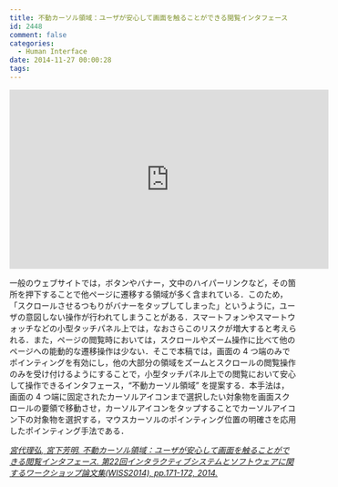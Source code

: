 ```yaml
---
title: 不動カーソル領域：ユーザが安心して画面を触ることができる閲覧インタフェース
id: 2448
comment: false
categories:
  - Human Interface
date: 2014-11-27 00:00:28
tags:
---
```



<iframe width="560" height="315" src="https://www.youtube.com/embed/Dp9wateePyM?rel=0" frameborder="0" allowfullscreen></iframe>




一般のウェブサイトでは，ボタンやバナー，文中のハイパーリンクなど，その箇所を押下することで他ページに遷移する領域が多く含まれている．このため，「スクロールさせるつもりがバナーをタップしてしまった」というように，ユーザの意図しない操作が行われてしまうことがある．スマートフォンやスマートウォッチなどの小型タッチパネル上では，なおさらこのリスクが増大すると考えられる．また，ページの閲覧時においては，スクロールやズーム操作に比べて他のページへの能動的な遷移操作は少ない．そこで本稿では，画面の 4 つ端のみでポインティングを有効にし，他の大部分の領域をズームとスクロールの閲覧操作のみを受け付けるようにすることで，小型タッチパネル上での閲覧において安心して操作できるインタフェース，“不動カーソル領域” を提案する．本手法は，画面の 4 つ端に固定されたカーソルアイコンまで選択したい対象物を画面スクロールの要領で移動させ，カーソルアイコンをタップすることでカーソルアイコン下の対象物を選択する，マウスカーソルのポインティング位置の明確さを応用したポインティング手法である．

<cite>[宮代理弘, 宮下芳明. 不動カーソル領域：ユーザが安心して画面を触ることができる閲覧インタフェース. 第22回インタラクティブシステムとソフトウェアに関するワークショップ論文集(WISS2014), pp.171-172, 2014.](https://www.wiss.org/WISS2014Proceedings/demo/087.pdf)</cite>
